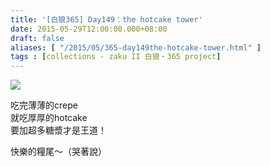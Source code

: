 ```yaml
---
title: '[白狼365] Day149：the hotcake tower'
date: 2015-05-29T12:00:00.000+08:00
draft: false
aliases: [ "/2015/05/365-day149the-hotcake-tower.html" ]
tags : [collections - zaku II 白狼・365 project]
---
```


[![](https://farm9.staticflickr.com/8865/17842286450_3b6646fa95_z.jpg)](https://farm9.staticflickr.com/8865/17842286450_3b6646fa95_z.jpg)

吃完薄薄的crepe  
就吃厚厚的hotcake  
要加超多糖漿才是王道！  
  
快樂的糧尾～（哭著說）